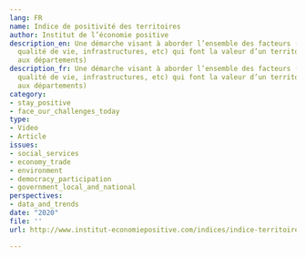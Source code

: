 ```yaml
---
lang: FR
name: Indice de positivité des territoires
author: Institut de l’économie positive
description_en: Une démarche visant à aborder l’ensemble des facteurs (institutions,
  qualité de vie, infrastructures, etc) qui font la valeur d’un territoire (appliqué
  aux départements)
description_fr: Une démarche visant à aborder l’ensemble des facteurs (institutions,
  qualité de vie, infrastructures, etc) qui font la valeur d’un territoire (appliqué
  aux départements)
category:
- stay_positive
- face_our_challenges_today
type:
- Video
- Article
issues:
- social_services
- economy_trade
- environment
- democracy_participation
- government_local_and_national
perspectives:
- data_and_trends
date: "2020"
file: ''
url: http://www.institut-economiepositive.com/indices/indice-territoires/

---
```

